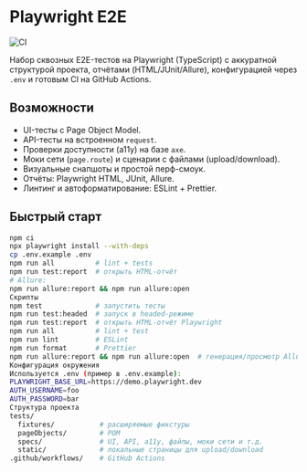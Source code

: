 # Playwright E2E

![CI](https://github.com/lazviktor/tests_example/actions/workflows/playwright.yml/badge.svg)

Набор сквозных E2E-тестов на Playwright (TypeScript) с аккуратной структурой проекта, отчётами (HTML/JUnit/Allure), конфигурацией через `.env` и готовым CI на GitHub Actions.

## Возможности
- UI-тесты с Page Object Model.
- API-тесты на встроенном `request`.
- Проверки доступности (a11y) на базе `axe`.
- Моки сети (`page.route`) и сценарии с файлами (upload/download).
- Визуальные снапшоты и простой перф-смоук.
- Отчёты: Playwright HTML, JUnit, Allure.
- Линтинг и автоформатирование: ESLint + Prettier.

## Быстрый старт
```bash
npm ci
npx playwright install --with-deps
cp .env.example .env
npm run all          # lint + tests
npm run test:report  # открыть HTML-отчёт
# Allure:
npm run allure:report && npm run allure:open
Скрипты
npm test             # запустить тесты
npm run test:headed  # запуск в headed-режиме
npm run test:report  # открыть HTML-отчёт Playwright
npm run all          # lint + test
npm run lint         # ESLint
npm run format       # Prettier
npm run allure:report && npm run allure:open  # генерация/просмотр Allure
Конфигурация окружения
Используется .env (пример в .env.example):
PLAYWRIGHT_BASE_URL=https://demo.playwright.dev
AUTH_USERNAME=foo
AUTH_PASSWORD=bar
Структура проекта
tests/
  fixtures/           # расширяемые фикстуры
  pageObjects/        # POM
  specs/              # UI, API, a11y, файлы, моки сети и т.д.
  static/             # локальные страницы для upload/download
.github/workflows/    # GitHub Actions


